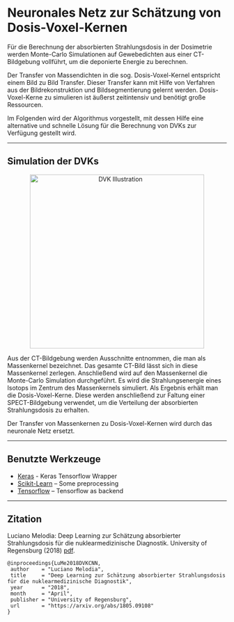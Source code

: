 # Neuronales Netz zur Schätzung von Dosis-Voxel-Kernen
Für die Berechnung der absorbierten Strahlungsdosis in der Dosimetrie werden Monte-Carlo Simulationen auf Gewebedichten aus einer CT-Bildgebung vollführt, um die deponierte Energie zu berechnen.

Der Transfer von Massendichten in die sog. Dosis-Voxel-Kernel entspricht einem Bild zu Bild Transfer. Dieser Transfer kann mit Hilfe von Verfahren aus der Bildrekonstruktion und Bildsegmentierung gelernt werden. Dosis-Voxel-Kerne zu simulieren ist äußerst zeitintensiv und benötigt große Ressourcen.

Im Folgenden wird der Algorithmus vorgestellt, mit dessen Hilfe eine alternative und schnelle Lösung für die Berechnung von DVKs zur Verfügung gestellt wird.

---

## Simulation der DVKs

<center><img src="https://github.com/karhunenloeve/DeepLearningCNN/blob/master/img/dvk_illu.jpg" alt="DVK Illustration" width="400px"></center>

Aus der CT-Bildgebung werden Ausschnitte entnommen, die man als Massenkernel bezeichnet. Das gesamte CT-Bild lässt sich in diese Massenkernel zerlegen. Anschließend wird auf den Massenkernel die Monte-Carlo Simulation durchgeführt. Es wird die Strahlungsenergie eines Isotops im Zentrum des Massenkernels simuliert. Als Ergebnis erhält man die Dosis-Voxel-Kerne. Diese werden anschließend zur Faltung einer SPECT-Bildgebung verwendet, um die Verteilung der absorbierten Strahlungsdosis zu erhalten.

Der Transfer von Massenkernen zu Dosis-Voxel-Kernen wird durch das neuronale Netz ersetzt.

---

## Benutzte Werkzeuge

* [Keras](https://keras.io/) - Keras Tensorflow Wrapper
* [Scikit-Learn](http://scikit-learn.org/stable/index.html/) – Some preprocessing
* [Tensorflow](https://www.tensorflow.org/) – Tensorflow as backend

---

## Zitation
Luciano Melodia: Deep Learning zur Schätzung absorbierter Strahlungsdosis für die nuklearmedizinische Diagnostik. University of Regensburg (2018) [pdf](https://arxiv.org/abs/1805.09108).

    @inproceedings{LuMe2018DVKCNN,
     author    = "Luciano Melodia",
     title     = "Deep Learning zur Schätzung absorbierter Strahlungsdosis für die nuklearmedizinische Diagnostik",
     year      = "2018",
     month     = "April",
     publisher = "University of Regensburg",
     url       = "https://arxiv.org/abs/1805.09108"
    }
